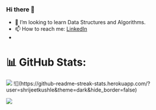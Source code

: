 ### Hi there 👋

- 👯 I’m looking to learn Data Structures and Algorithms.
- 📫 How to reach me: [LinkedIn](https://www.linkedin.com/in/shrijeet-kushle?utm_source=share&utm_campaign=share_via&utm_content=profile&utm_medium=android_app)
- 
# 📊 GitHub Stats:
<img src="https://github-readme-stats.vercel.app/api?username=shrijeetkushle&&show_icons=true&title_color=ffffff&icon_color=bb2acf&text_color=daf7dc&bg_color=151515">
![](https://github-readme-streak-stats.herokuapp.com/?user=shrijeetkushle&theme=dark&hide_border=false)<br/>

[![](https://visitcount.itsvg.in/api?id=shrijeetkushle&icon=0&color=0)](https://visitcount.itsvg.in)
